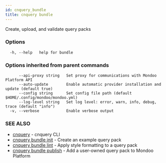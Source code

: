 ```yaml
---
id: cnquery_bundle
title: cnquery bundle
---
```


Create, upload, and validate query packs

### Options

```
  -h, --help   help for bundle
```

### Options inherited from parent commands

```
      --api-proxy string   Set proxy for communications with Mondoo Platform API
      --auto-update        Enable automatic provider installation and update (default true)
      --config string      Set config file path (default $HOME/.config/mondoo/mondoo.yml)
      --log-level string   Set log level: error, warn, info, debug, trace (default "info")
  -v, --verbose            Enable verbose output
```

### SEE ALSO

- [cnquery](cnquery.md) - cnquery CLI
- [cnquery bundle init](cnquery_bundle_init.md) - Create an example query pack
- [cnquery bundle lint](cnquery_bundle_lint.md) - Apply style formatting to a query pack
- [cnquery bundle publish](cnquery_bundle_publish.md) - Add a user-owned query pack to Mondoo Platform
